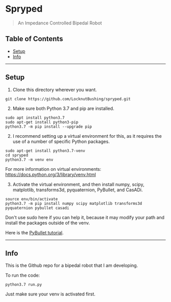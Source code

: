 # Spryped

> An Impedance Controlled Bipedal Robot

## Table of Contents

- [Setup](#setup)
- [Info](#info)

---

## Setup

1. Clone this directory wherever you want.

```shell 
git clone https://github.com/LocknutBushing/spryped.git
```  

2. Make sure both Python 3.7 and pip are installed.

```shell
sudo apt install python3.7
sudo apt-get install python3-pip
python3.7 -m pip install --upgrade pip
```

2. I recommend setting up a virtual environment for this, as it requires the use of a number of specific Python packages.

```shell
sudo apt-get install python3.7-venv
cd spryped
python3.7 -m venv env
```
For more information on virtual environments: https://docs.python.org/3/library/venv.html
    
3. Activate the virtual environment, and then install numpy, scipy, matplotlib, transforms3d, pyquaternion, PyBullet, and CasADi.

```shell
source env/bin/activate
python3.7 -m pip install numpy scipy matplotlib transforms3d pyquaternion pybullet casadi
```
Don't use sudo here if you can help it, because it may modify your path and install the packages outside of the venv.

Here is the [PyBullet tutorial](https://docs.google.com/document/d/10sXEhzFRSnvFcl3XxNGhnD4N2SedqwdAvK3dsihxVUA/edit#heading=h.2ye70wns7io3).

---

## Info

This is the Github repo for a bipedal robot that I am developing.

To run the code:

```shell
python3.7 run.py
```

Just make sure your venv is activated first.
